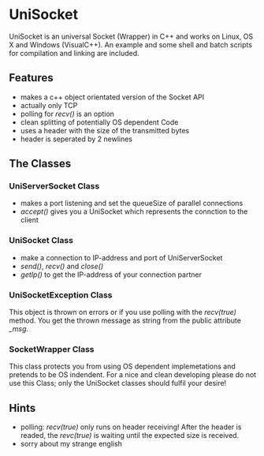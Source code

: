# UniSocket

UniSocket is an universal Socket (Wrapper) in C++ and works 
on Linux, OS X and Windows (VisualC++). An example and
some shell and batch scripts for compilation and linking
are included.

## Features

- makes a c++ object orientated version of the Socket API
- actually only TCP
- polling for *recv()* is an option
- clean splitting of potentially OS dependent Code
- uses a header with the size of the transmitted bytes
- header is seperated by 2 newlines

## The Classes

### UniServerSocket Class

- makes a port listening and set the queueSize of parallel connections
- *accept()* gives you a UniSocket which represents the 
  connction to the client

### UniSocket Class

- make a connection to IP-address and port of UniServerSocket
- *send()*, *recv()* and *close()*
- *getIp()* to get the IP-address of your connection partner

### UniSocketException Class

This object is thrown on errors or if you use polling with
the *recv(true)* method. You get the thrown message as
string from the public attribute *_msg*.

### SocketWrapper Class

This class protects you from using OS dependent implemetations
and pretends to be OS indendent. For a nice and clean developing
please do not use this Class; only the UniSocket classes should
fulfil your desire!

## Hints

- polling: *recv(true)* only runs on header receiving!
  After the header is readed, the *revc(true)* is waiting
  until the expected size is received.
- sorry about my strange english

